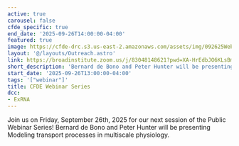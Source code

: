 ```yaml
---
active: true
carousel: false
cfde_specific: true
end_date: '2025-09-26T14:00:00-04:00'
featured: true
image: https://cfde-drc.s3.us-east-2.amazonaws.com/assets/img/092625Webinar.png
layout: '@/layouts/Outreach.astro'
link: https://broadinstitute.zoom.us/j/83048148621?pwd=XA-HrEdbJO6KLsBmxPNA7w1AbU3t9w.2iz1lwa6oZa5zTsY
short_description: 'Bernard de Bono and Peter Hunter will be presenting Modeling transport processes in multiscale physiology.'
start_date: '2025-09-26T13:00:00-04:00'
tags: '["webinar"]'
title: CFDE Webinar Series
dcc:
- ExRNA
---
```

Join us on Friday, September 26th, 2025 for our next session of the Public Webinar Series! Bernard de Bono and Peter Hunter will be presenting Modeling transport processes in multiscale physiology.